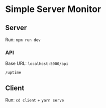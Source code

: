 # Simple Server Monitor

## Server

Run: `npm run dev`

### API

Base URL: `localhost:5000/api`

`/uptime`

## Client

Run: `cd client` + `yarn serve`
